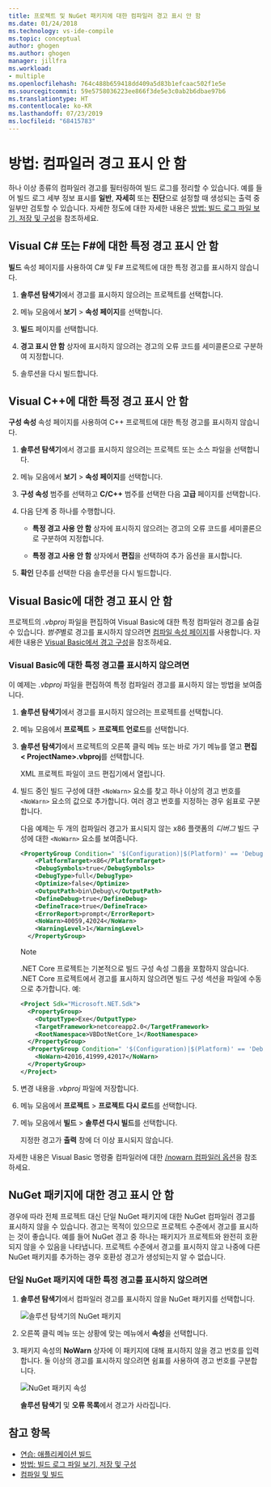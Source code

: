 ```yaml
---
title: 프로젝트 및 NuGet 패키지에 대한 컴파일러 경고 표시 안 함
ms.date: 01/24/2018
ms.technology: vs-ide-compile
ms.topic: conceptual
author: ghogen
ms.author: ghogen
manager: jillfra
ms.workload:
- multiple
ms.openlocfilehash: 764c488b659418dd409a5d83b1efcaac502f1e5e
ms.sourcegitcommit: 59e5758036223ee866f3de5e3c0ab2b6dbae97b6
ms.translationtype: HT
ms.contentlocale: ko-KR
ms.lasthandoff: 07/23/2019
ms.locfileid: "68415783"
---
```

# <a name="how-to-suppress-compiler-warnings"></a>방법: 컴파일러 경고 표시 안 함

하나 이상 종류의 컴파일러 경고를 필터링하여 빌드 로그를 정리할 수 있습니다. 예를 들어 빌드 로그 세부 정보 표시를 **일반**, **자세히** 또는 **진단**으로 설정할 때 생성되는 출력 중 일부만 검토할 수 있습니다. 자세한 정도에 대한 자세한 내용은 [방법: 빌드 로그 파일 보기, 저장 및 구성](../ide/how-to-view-save-and-configure-build-log-files.md)을 참조하세요.

## <a name="suppress-specific-warnings-for-visual-c-or-f"></a>Visual C# 또는 F\#에 대한 특정 경고 표시 안 함

**빌드** 속성 페이지를 사용하여 C# 및 F# 프로젝트에 대한 특정 경고를 표시하지 않습니다.

1. **솔루션 탐색기**에서 경고를 표시하지 않으려는 프로젝트를 선택합니다.

1. 메뉴 모음에서 **보기** > **속성 페이지**를 선택합니다.

1. **빌드** 페이지를 선택합니다.

1. **경고 표시 안 함** 상자에 표시하지 않으려는 경고의 오류 코드를 세미콜론으로 구분하여 지정합니다.

1. 솔루션을 다시 빌드합니다.

## <a name="suppress-specific-warnings-for-visual-c"></a>Visual C++에 대한 특정 경고 표시 안 함

**구성 속성** 속성 페이지를 사용하여 C++ 프로젝트에 대한 특정 경고를 표시하지 않습니다.

1. **솔루션 탐색기**에서 경고를 표시하지 않으려는 프로젝트 또는 소스 파일을 선택합니다.

1. 메뉴 모음에서 **보기** > **속성 페이지**를 선택합니다.

1. **구성 속성** 범주를 선택하고 **C/C++** 범주를 선택한 다음 **고급** 페이지를 선택합니다.

1. 다음 단계 중 하나를 수행합니다.

    - **특정 경고 사용 안 함** 상자에 표시하지 않으려는 경고의 오류 코드를 세미콜론으로 구분하여 지정합니다.

    - **특정 경고 사용 안 함** 상자에서 **편집**을 선택하여 추가 옵션을 표시합니다.

1. **확인** 단추를 선택한 다음 솔루션을 다시 빌드합니다.

## <a name="suppress-warnings-for-visual-basic"></a>Visual Basic에 대한 경고 표시 안 함

프로젝트의 *.vbproj* 파일을 편집하여 Visual Basic에 대한 특정 컴파일러 경고를 숨길 수 있습니다. *범주*별로 경고를 표시하지 않으려면 [컴파일 속성 페이지](../ide/reference/compile-page-project-designer-visual-basic.md)를 사용합니다. 자세한 내용은 [Visual Basic에서 경고 구성](../ide/configuring-warnings-in-visual-basic.md)을 참조하세요.

### <a name="to-suppress-specific-warnings-for-visual-basic"></a>Visual Basic에 대한 특정 경고를 표시하지 않으려면

이 예제는 *.vbproj* 파일을 편집하여 특정 컴파일러 경고를 표시하지 않는 방법을 보여줍니다.

1. **솔루션 탐색기**에서 경고를 표시하지 않으려는 프로젝트를 선택합니다.

1. 메뉴 모음에서 **프로젝트** > **프로젝트 언로드**를 선택합니다.

1. **솔루션 탐색기**에서 프로젝트의 오른쪽 클릭 메뉴 또는 바로 가기 메뉴를 열고 **편집 \< ProjectName>.vbproj**를 선택합니다.

    XML 프로젝트 파일이 코드 편집기에서 열립니다.

1. 빌드 중인 빌드 구성에 대한 `<NoWarn>` 요소를 찾고 하나 이상의 경고 번호를 `<NoWarn>` 요소의 값으로 추가합니다. 여러 경고 번호를 지정하는 경우 쉼표로 구분합니다.

     다음 예제는 두 개의 컴파일러 경고가 표시되지 않는 x86 플랫폼의 *디버그* 빌드 구성에 대한 `<NoWarn>` 요소를 보여줍니다.

    ```xml
    <PropertyGroup Condition=" '$(Configuration)|$(Platform)' == 'Debug|x86' ">
        <PlatformTarget>x86</PlatformTarget>
        <DebugSymbols>true</DebugSymbols>
        <DebugType>full</DebugType>
        <Optimize>false</Optimize>
        <OutputPath>bin\Debug\</OutputPath>
        <DefineDebug>true</DefineDebug>
        <DefineTrace>true</DefineTrace>
        <ErrorReport>prompt</ErrorReport>
        <NoWarn>40059,42024</NoWarn>
        <WarningLevel>1</WarningLevel>
      </PropertyGroup>
    ```

   > [!NOTE]
   > .NET Core 프로젝트는 기본적으로 빌드 구성 속성 그룹을 포함하지 않습니다. .NET Core 프로젝트에서 경고를 표시하지 않으려면 빌드 구성 섹션을 파일에 수동으로 추가합니다. 예:
   >
   > ```xml
   > <Project Sdk="Microsoft.NET.Sdk">
   >   <PropertyGroup>
   >     <OutputType>Exe</OutputType>
   >     <TargetFramework>netcoreapp2.0</TargetFramework>
   >     <RootNamespace>VBDotNetCore_1</RootNamespace>
   >   </PropertyGroup>
   >   <PropertyGroup Condition=" '$(Configuration)|$(Platform)' == 'Debug|AnyCPU' ">
   >     <NoWarn>42016,41999,42017</NoWarn>
   >   </PropertyGroup>
   > </Project>
   > ```

1. 변경 내용을 *.vbproj* 파일에 저장합니다.

1. 메뉴 모음에서 **프로젝트** > **프로젝트 다시 로드**를 선택합니다.

1. 메뉴 모음에서 **빌드** > **솔루션 다시 빌드**를 선택합니다.

    지정한 경고가 **출력** 창에 더 이상 표시되지 않습니다.

자세한 내용은 Visual Basic 명령줄 컴파일러에 대한 [/nowarn 컴파일러 옵션](/dotnet/visual-basic/reference/command-line-compiler/nowarn)을 참조하세요.

## <a name="suppress-warnings-for-nuget-packages"></a>NuGet 패키지에 대한 경고 표시 안 함

경우에 따라 전체 프로젝트 대신 단일 NuGet 패키지에 대한 NuGet 컴파일러 경고를 표시하지 않을 수 있습니다. 경고는 목적이 있으므로 프로젝트 수준에서 경고를 표시하는 것이 좋습니다. 예를 들어 NuGet 경고 중 하나는 패키지가 프로젝트와 완전히 호환되지 않을 수 있음을 나타냅니다. 프로젝트 수준에서 경고를 표시하지 않고 나중에 다른 NuGet 패키지를 추가하는 경우 호환성 경고가 생성되는지 알 수 없습니다.

### <a name="to-suppress-a-specific-warning-for-a-single-nuget-package"></a>단일 NuGet 패키지에 대한 특정 경고를 표시하지 않으려면

1. **솔루션 탐색기**에서 컴파일러 경고를 표시하지 않을 NuGet 패키지를 선택합니다.

   ![솔루션 탐색기의 NuGet 패키지](media/nuget-package-with-warning.png)

1. 오른쪽 클릭 메뉴 또는 상황에 맞는 메뉴에서 **속성**을 선택합니다.

1. 패키지 속성의 **NoWarn** 상자에 이 패키지에 대해 표시하지 않을 경고 번호를 입력합니다. 둘 이상의 경고를 표시하지 않으려면 쉼표를 사용하여 경고 번호를 구분합니다.

   ![NuGet 패키지 속성](media/nuget-properties-nowarn.png)

   **솔루션 탐색기** 및 **오류 목록**에서 경고가 사라집니다.

## <a name="see-also"></a>참고 항목

- [연습: 애플리케이션 빌드](../ide/walkthrough-building-an-application.md)
- [방법: 빌드 로그 파일 보기, 저장 및 구성](../ide/how-to-view-save-and-configure-build-log-files.md)
- [컴파일 및 빌드](../ide/compiling-and-building-in-visual-studio.md)